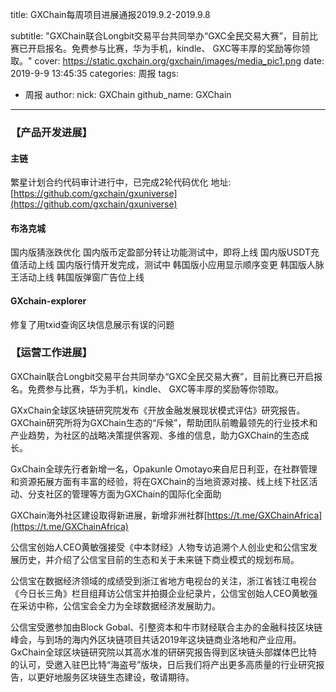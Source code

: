 title: GXChain每周项目进展通报2019.9.2-2019.9.8

subtitle: "GXChain联合Longbit交易平台共同举办“GXC全民交易大赛”，目前比赛已开启报名。免费参与比赛，华为手机，kindle、 GXC等丰厚的奖励等你领取。"
cover: https://static.gxchain.org/gxchain/images/media_pic1.png
date: 2019-9-9 13:45:35
categories: 周报
tags:
  - 周报
author:
    nick: GXChain
    github_name: GXChain
---

### 【产品开发进展】
#### 主链
繁星计划合约代码审计进行中，已完成2轮代码优化
地址: [https://github.com/gxchain/gxuniverse](https://github.com/gxchain/gxuniverse)

#### 布洛克城
国内版猜涨跌优化
国内版币定盈部分转让功能测试中，即将上线
国内版USDT充值活动上线
国内版行情开发完成，测试中
韩国版小应用显示顺序变更
韩国版人脉王活动上线
韩国版弹窗广告位上线

#### GXchain-explorer
修复了用txid查询区块信息展示有误的问题

### 【运营工作进展】
GXChain联合Longbit交易平台共同举办“GXC全民交易大赛”，目前比赛已开启报名。免费参与比赛，华为手机，kindle、 GXC等丰厚的奖励等你领取。

GXxChain全球区块链研究院发布《开放金融发展现状模式评估》研究报告。GXChain研究所将为GXChain生态的“斥候”，帮助团队前瞻最领先的行业技术和产业趋势，为社区的战略决策提供客观、多维的信息，助力GXChain的生态成长。

GxChain全球先行者新增一名，Opakunle Omotayo来自尼日利亚，在社群管理和资源拓展方面有丰富的经验，将在GXChain的当地资源对接、线上线下社区活动、分支社区的管理等方面为GXChain的国际化全面助

GXChain海外社区建设取得新进展，新增非洲社群[https://t.me/GXChainAfrica](https://t.me/GXChainAfrica)

公信宝创始人CEO黄敏强接受《中本财经》人物专访追溯个人创业史和公信宝发展历史，并介绍了公信宝目前的生态和关于未来链下商业模式的规划布局。

公信宝在数据经济领域的成绩受到浙江省地方电视台的关注，浙江省钱江电视台《今日长三角》栏目组拜访公信宝并拍摄企业纪录片，公信宝创始人CEO黄敏强在采访中称，公信宝会全力为全球数据经济发展助力。

公信宝受邀参加由Block Gobal、引整资本和牛市财经联合主办的金融科技区块链峰会，与到场的海内外区块链项目共话2019年这块链商业洛地和产业应用。GxChain全球区块链研究院以其高水准的研硏究报告得到区块链头部媒体巴比特的认可，受邀入驻巴比特“海盗号”版块，日后我们将产出更多高质量的行业研究报告，以更好地服务区块链生态建设，敬请期待。

